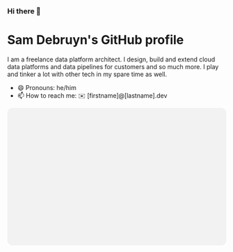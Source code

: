 ### Hi there 👋

# Sam Debruyn's GitHub profile

I am a freelance data platform architect. I design, build and extend cloud data platforms and data pipelines for customers and so much more. I play and tinker a lot with other tech in my spare time as well.

* 😄 Pronouns: he/him
* 📫 How to reach me: ✉️ [firstname]@[lastname].dev

![sdebruyn](https://raw.githubusercontent.com/sdebruyn/sdebruyn/main/assets/badge.svg "GitHub stats")

